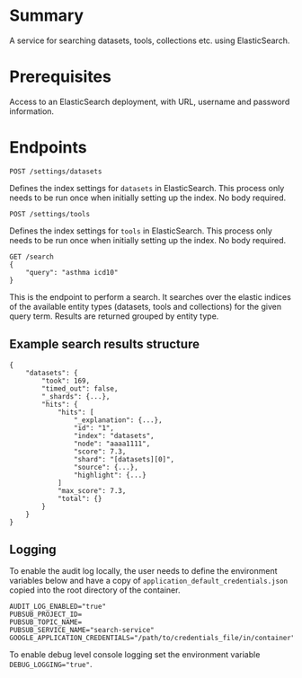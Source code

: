 # Summary

A service for searching datasets, tools, collections etc. using ElasticSearch.

# Prerequisites

Access to an ElasticSearch deployment, with URL, username and password information.

# Endpoints

```
POST /settings/datasets
```
Defines the index settings for `datasets` in ElasticSearch.
This process only needs to be run once when initially setting up the index. 
No body required. 

```
POST /settings/tools
```
Defines the index settings for `tools` in ElasticSearch.
This process only needs to be run once when initially setting up the index. 
No body required.    

```
GET /search
{
    "query": "asthma icd10"
}
```
This is the endpoint to perform a search.
It searches over the elastic indices of the available entity types (datasets, tools and collections) for the given query term.
Results are returned grouped by entity type.

## Example search results structure

```
{
    "datasets": {
        "took": 169,
        "timed_out": false,
        "_shards": {...},
        "hits": {
            "hits": [
                "_explanation": {...},
                "id": "1",
                "index": "datasets",
                "node": "aaaa1111",
                "score": 7.3,
                "shard": "[datasets][0]",
                "source": {...},
                "highlight": {...}
            ]
            "max_score": 7.3,
            "total": {}
        }
    }
}
```

## Logging

To enable the audit log locally, the user needs to define the environment variables below and have a copy of `application_default_credentials.json` copied into the root directory of the container.

```
AUDIT_LOG_ENABLED="true"
PUBSUB_PROJECT_ID=
PUBSUB_TOPIC_NAME=
PUBSUB_SERVICE_NAME="search-service"
GOOGLE_APPLICATION_CREDENTIALS="/path/to/credentials_file/in/container"
```

To enable debug level console logging set the environment variable `DEBUG_LOGGING="true"`.